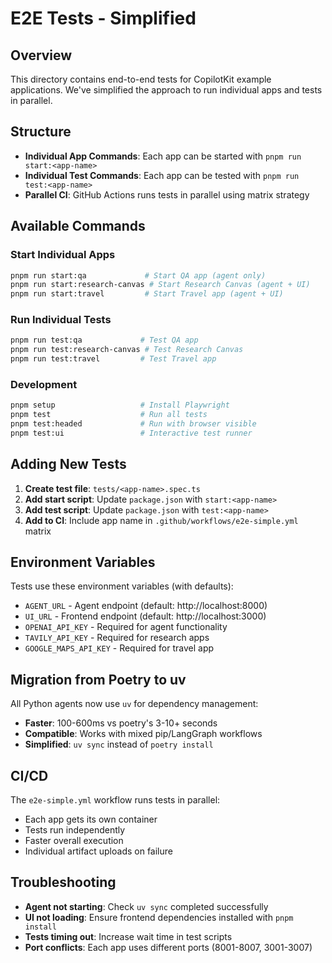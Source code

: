 # E2E Tests - Simplified

## Overview

This directory contains end-to-end tests for CopilotKit example applications. We've simplified the approach to run individual apps and tests in parallel.

## Structure

- **Individual App Commands**: Each app can be started with `pnpm run start:<app-name>`
- **Individual Test Commands**: Each app can be tested with `pnpm run test:<app-name>`
- **Parallel CI**: GitHub Actions runs tests in parallel using matrix strategy

## Available Commands

### Start Individual Apps

```bash
pnpm run start:qa             # Start QA app (agent only)
pnpm run start:research-canvas # Start Research Canvas (agent + UI)
pnpm run start:travel         # Start Travel app (agent + UI)
```

### Run Individual Tests

```bash
pnpm run test:qa             # Test QA app
pnpm run test:research-canvas # Test Research Canvas
pnpm run test:travel         # Test Travel app
```

### Development

```bash
pnpm setup                   # Install Playwright
pnpm test                    # Run all tests
pnpm test:headed             # Run with browser visible
pnpm test:ui                 # Interactive test runner
```

## Adding New Tests

1. **Create test file**: `tests/<app-name>.spec.ts`
2. **Add start script**: Update `package.json` with `start:<app-name>`
3. **Add test script**: Update `package.json` with `test:<app-name>`
4. **Add to CI**: Include app name in `.github/workflows/e2e-simple.yml` matrix

## Environment Variables

Tests use these environment variables (with defaults):

- `AGENT_URL` - Agent endpoint (default: http://localhost:8000)
- `UI_URL` - Frontend endpoint (default: http://localhost:3000)
- `OPENAI_API_KEY` - Required for agent functionality
- `TAVILY_API_KEY` - Required for research apps
- `GOOGLE_MAPS_API_KEY` - Required for travel app

## Migration from Poetry to uv

All Python agents now use `uv` for dependency management:

- **Faster**: 100-600ms vs poetry's 3-10+ seconds
- **Compatible**: Works with mixed pip/LangGraph workflows
- **Simplified**: `uv sync` instead of `poetry install`

## CI/CD

The `e2e-simple.yml` workflow runs tests in parallel:

- Each app gets its own container
- Tests run independently
- Faster overall execution
- Individual artifact uploads on failure

## Troubleshooting

- **Agent not starting**: Check `uv sync` completed successfully
- **UI not loading**: Ensure frontend dependencies installed with `pnpm install`
- **Tests timing out**: Increase wait time in test scripts
- **Port conflicts**: Each app uses different ports (8001-8007, 3001-3007)
